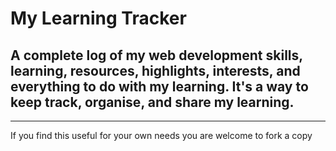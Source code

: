 # My Learning Tracker
A complete log of my web development skills, learning, resources, highlights, interests, and everything to do with my learning.
It's a way to keep track, organise, and share my learning.
-----

-----
If you find this useful for your own needs you are welcome to fork a copy
